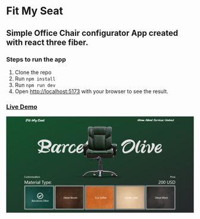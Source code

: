 # Fit My Seat

## Simple Office Chair configurator App created with react three fiber.

### Steps to run the app

1. Clone the repo
2. Run `npm install`
3. Run `npm run dev`
4. Open [http://localhost:5173](http://localhost:5173) with your browser to see the result.

### [Live Demo](https://fitmyseat.netlify.app/)

![Hompage UI](image.png)
